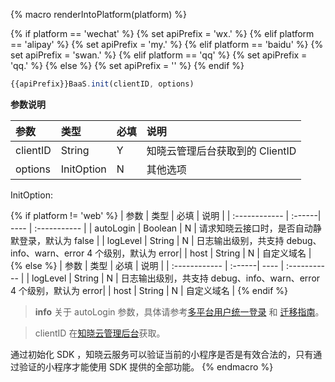 {% macro renderIntoPlatform(platform) %}

{% if platform == 'wechat' %}
{% set apiPrefix = 'wx.' %}
{% elif platform == 'alipay' %}
{% set apiPrefix = 'my.' %}
{% elif platform == 'baidu' %}
{% set apiPrefix = 'swan.' %}
{% elif platform == 'qq' %}
{% set apiPrefix = 'qq.' %}
{% else %}
{% set apiPrefix = '' %}
{% endif %}

```javascript
{{apiPrefix}}BaaS.init(clientID, options)
```

**参数说明**

| 参数          | 类型       | 必填 | 说明         |
| :------------ | :--------- | ---- | :----------- |
| clientID      | String     |   Y   | 知晓云管理后台获取到的 ClientID |
| options       | InitOption |   N   | 其他选项 |

InitOption:

{% if platform != 'web' %}
| 参数          | 类型    | 必填 | 说明         |
| :------------ | :------| ---- | :----------- |
| autoLogin     | Boolean |   N   | 请求知晓云接口时，是否自动静默登录，默认为 false |
| logLevel      | String |   N   | 日志输出级别，共支持 debug、info、warn、error 4 个级别，默认为 error|
| host          | String |   N   | 自定义域名 |
{% else %}
| 参数          | 类型    | 必填 | 说明         |
| :------------ | :------| ---- | :----------- |
| logLevel      | String |   N   | 日志输出级别，共支持 debug、info、warn、error 4 个级别，默认为 error|
| host          | String |   N   | 自定义域名 |
{% endif %}

> **info**
> 关于 autoLogin 参数，具体请参考[多平台用户统一登录](./signin-signout.md#多平台用户统一登录) 和 [迁移指南](/js-sdk/migrate-from-v1.md)。

> clientID 在[知晓云管理后台](https://cloud.minapp.com/dashboard/#/app/settings/info/)获取。

通过初始化 SDK ，知晓云服务可以验证当前的小程序是否是有效合法的，只有通过验证的小程序才能使用 SDK 提供的全部功能。
{% endmacro %}
